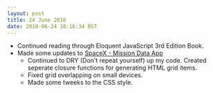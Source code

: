 ```yaml
---
layout: post
title: 24 June 2018 
date: 2018-06-24 18:16:34 BST
---
```

+ Continued reading through Eloquent JavaScript 3rd Edition Book.
+ Made some updates to [SpaceX - Mission Data App](https://jackwebdev.github.io/SpaceX-Mission-Data)
  - Continued to DRY (Don't repeat yourself) up my code. Created seperate closure functions for generating HTML grid items.
  - Fixed grid overlapping on small devices.
  - Made some tweeks to the CSS style.
